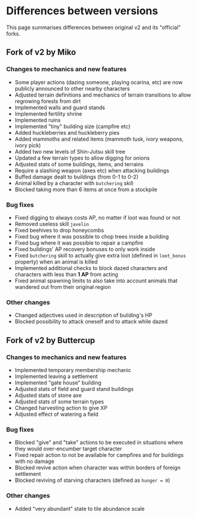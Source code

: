 # Differences between versions

This page summarises differences between original v2 and its "official" forks.

## Fork of v2 by Miko

### Changes to mechanics and new features

- Some player actions (dazing someone, playing ocarina, etc)
  are now publicly announced to other nearby characters
- Adjusted terrain definitions and mechanics of terrain transitions
  to allow regrowing forests from dirt
- Implemented walls and guard stands
- Implemented fertility shrine
- Implemented ruins
- Implemented "tiny" building size (campfire etc)
- Added huckleberries and huckleberry pies
- Added mammoths and related items (mammoth tusk, ivory weapons, ivory pick)
- Added two new levels of Shin-Jutsu skill tree
- Updated a few terrain types to allow digging for onions
- Adjusted stats of some buildings, items, and terrains
- Require a slashing weapon (axes etc) when attacking buildings
- Buffed damage dealt to buildings (from 0-1 to 0-2)
- Animal killed by a character with `butchering` skill
- Blocked taking more than 6 items at once from a stockpile

### Bug fixes

- Fixed digging to always costs AP, no matter if loot was found or not
- Removed useless skill `javelin`
- Fixed beehives to drop honeycombs
- Fixed bug where it was possible to chop trees inside a building
- Fixed bug where it was possible to repair a campfire
- Fixed buildings' AP recovery bonuses to only work inside
- Fixed `butchering` skill to actually give extra loot
  (defined in `loot_bonus` property) when an animal is killed
- Implemented additional checks to block dazed characters
  and characters with less than **1 AP** from acting
- Fixed animal spawning limits to also take into account animals
  that wandered out from their original region

### Other changes

- Changed adjectives used in description of building's HP
- Blocked possibility to attack oneself and to attack while dazed

## Fork of v2 by Buttercup

### Changes to mechanics and new features

- Implemented temporary membership mechanic
- Implemented leaving a settlement
- Implemented "gate house" building
- Adjusted stats of field and guard stand buildings
- Adjusted stats of stone axe
- Adjusted stats of some terrain types
- Changed harvesting action to give XP
- Adjusted effect of watering a field

### Bug fixes

- Blocked "give" and "take" actions to be executed in situations
  where they would over-encumber target character
- Fixed repair action to not be available for campfires
  and for buildings with no damage
- Blocked revive action when character was within borders of foreign settlement
- Blocked reviving of starving characters (defined as `hunger = 0`)

### Other changes

- Added "very abundant" state to tile abundance scale
